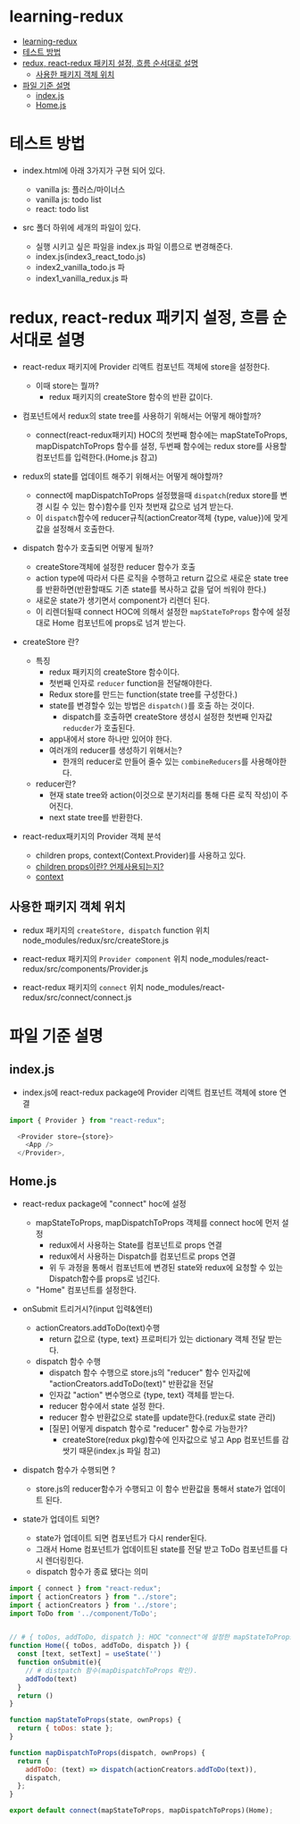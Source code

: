 # learning-redux

- [learning-redux](#learning-redux)
- [테스트 방법](#테스트-방법)
- [redux, react-redux 패키지 설정, 흐름 순서대로 설명](#redux-react-redux-패키지-설정-흐름-순서대로-설명)
  - [사용한 패키지 객체 위치](#사용한-패키지-객체-위치)
- [파일 기준 설명](#파일-기준-설명)
  - [index.js](#indexjs)
  - [Home.js](#homejs)

# 테스트 방법

- index.html에 아래 3가지가 구현 되어 있다.
  - vanilla js: 플러스/마이너스
  - vanilla js: todo list
  - react: todo list

- src 폴더 하위에 세개의 파일이 있다.
  - 실행 시키고 싶은 파일을 index.js 파일 이름으로 변경해준다.
  - index.js(index3_react_todo.js)
  - index2_vanilla_todo.js 파
  - index1_vanilla_redux.js 파

# redux, react-redux 패키지 설정, 흐름 순서대로 설명

- react-redux 패키지에 Provider 리액트 컴포넌트 객체에 store을 설정한다.
  - 이때 store는 뭘까?
    - redux 패키지의 createStore 함수의 반환 값이다.

- 컴포넌트에서 redux의 state tree를 사용하기 위해서는 어떻게 해야할까?
  - connect(react-redux패키지) HOC의 첫번째 함수에는
mapStateToProps, mapDispatchToProps 함수를 설정, 두번째 함수에는 redux store를 사용할 컴포넌트를 입력한다.(Home.js 참고)

- redux의 state를 업데이트 해주기 위해서는 어떻게 해야할까?
  - connect에 mapDispatchToProps 설정했을때 `dispatch`(redux store를 변경 시킬 수 있는 함수)함수를 인자 첫번재 값으로 넘겨 받는다.
  - 이 `dispatch`함수에 reducer규칙(actionCreator객체 {type, value})에 맞게 값을 설정해서 호출한다.
  
- dispatch 함수가 호출되면 어떻게 될까?
  - createStore객체에 설정한 reducer 함수가 호출
  - action type에 따라서 다른 로직을 수행하고 return 값으로 새로운 state tree를 반환하면(반환할때도 기존 state를 복사하고 값을 덮어 씌워야 한다.)
  - 새로운 state가 생기면서 component가 리렌더 된다.
  - 이 리렌더될때 connect HOC에 의해서 설정한 `mapStateToProps` 함수에 설정대로 Home 컴포넌트에 props로 넘겨 받는다.

- createStore 란?
  - 특징
    - redux 패키지의 createStore 함수이다.
    - 첫번째 인자로 `reducer` function을 전달해야한다.
    - Redux store를 만드는 function(state tree를 구성한다.)
    - state를 변경할수 있는 방법은 `dispatch()`를 호출 하는 것이다.
      - dispatch를 호출하면 createStore 생성시 설정한 첫번째 인자값 `reducder`가 호출된다.
    - app내에서 store 하나만 있어야 한다.
    - 여러개의 reducer를 생성하기 위해서는?
      - 한개의 reducer로 만들어 줄수 있는 `combineReducers`를 사용해야한다.
  - reducer란?
    - 현재 state tree와 action(이것으로 분기처리를 통해 다른 로직 작성)이 주어진다.
    - next state tree를 반환한다.

- react-redux패키지의 Provider 객체 분석
  - children props, context(Context.Provider)를 사용하고 있다.
  - [children props이란? 언제사용되는지?](https://stackoverflow.com/questions/49706823/what-is-this-props-children-and-when-you-should-use-it)
  - [context](https://reactjs.org/docs/context.html)
  
## 사용한 패키지 객체 위치

- redux 패키지의 `createStore, dispatch` function 위치
  node_modules/redux/src/createStore.js

- react-redux 패키지의 `Provider component` 위치
  node_modules/react-redux/src/components/Provider.js

- react-redux 패키지의 `connect` 위치
  node_modules/react-redux/src/connect/connect.js

# 파일 기준 설명

## index.js

- index.js에 react-redux package에 Provider 리액트 컴포넌트 객체에 store 연결

```js
import { Provider } from "react-redux";

  <Provider store={store}>
    <App />
  </Provider>,
```

## Home.js

- react-redux package에 "connect" hoc에 설정
  - mapStateToProps, mapDispatchToProps 객체를 connect hoc에 먼저 설정
    - redux에서 사용하는 State를 컴포넌트로 props 연결
    - redux에서 사용하는 Dispatch를 컴포넌트로 props 연결
    - 위 두 과정을 통해서 컴포넌트에 변경된 state와 redux에 요청할 수 있는 Dispatch함수를 props로 넘긴다.
  - "Home" 컴포넌트를 설정한다.

- onSubmit 트리거시?(input 입력&엔터)
  - actionCreators.addToDo(text)수행
    - return 값으로 {type, text} 프로퍼티가 있는 dictionary 객체 전달 받는다.
  - dispatch 함수 수행
    - dispatch 함수 수행으로 store.js의 "reducer" 함수 인자값에 "actionCreators.addToDo(text)" 반환값을 전달
    - 인자값 "action" 변수명으로 {type, text} 객체를 받는다.
    - reducer 함수에서 state 설정 한다.
    - reducer 함수 반환값으로 state를 update한다.(redux로 state 관리)
    - [질문] 어떻게 dispatch 함수로 "reducer" 함수로 가능한가?  
      - createStore(redux pkg)함수에 인자값으로 넣고 App 컴포넌트를 감쌋기 때문(index.js 파일 참고)

- dispatch 함수가 수행되면 ?
  - store.js의 reducer함수가 수행되고 이 함수 반환값을 통해서 state가 업데이트 된다.

- state가 업데이트 되면?
  - state가 업데이트 되면 컴포넌트가 다시 render된다.
  - 그래서 Home 컴포넌트가 업데이트된 state를 전달 받고 ToDo 컴포넌트를 다시 렌더링힌다.
  - dispatch 함수가 종료 됐다는 의미

```js
import { connect } from "react-redux";
import { actionCreators } from "../store";
import { actionCreators } from '../store';
import ToDo from '../component/ToDo';


// # { toDos, addToDo, dispatch }: HOC "connect"에 설정한 mapStateToProps, mapDispatchToProps return 객체값이 Props로 전달
function Home({ toDos, addToDo, dispatch }) {
  const [text, setText] = useState('')
  function onSubmit(e){
    // # distpatch 함수(mapDispatchToProps 확인).
    addTodo(text)
  }
  return ()
}

function mapStateToProps(state, ownProps) {
  return { toDos: state };
}

function mapDispatchToProps(dispatch, ownProps) {
  return {
    addToDo: (text) => dispatch(actionCreators.addToDo(text)), 
    dispatch,
  };
}

export default connect(mapStateToProps, mapDispatchToProps)(Home);
```

